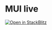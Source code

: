 # MUI live

[![Open in StackBlitz](https://developer.stackblitz.com/img/open_in_stackblitz.svg)](https://stackblitz.com/github/Janpot/mui-live/tree/master/examples/vite?file=src%2FApp.tsx)
